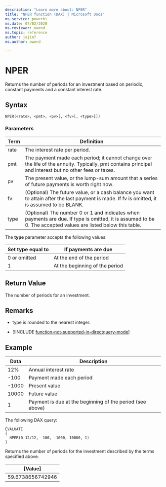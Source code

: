 ```yaml
---
description: "Learn more about: NPER"
title: "NPER function (DAX) | Microsoft Docs"
ms.service: powerbi
ms.date: 07/02/2020
ms.reviewer: owend
ms.topic: reference
author: jajin7
ms.author: owend

---
```


# NPER

Returns the number of periods for an investment based on periodic, constant payments and a constant interest rate.

## Syntax

```dax
NPER(<rate>, <pmt>, <pv>[, <fv>[, <type>]])
```

### Parameters

|Term|Definition|  
|--------|--------------|  
|rate|The interest rate per period.|
|pmt|The payment made each period; it cannot change over the life of the annuity. Typically, pmt contains principal and interest but no other fees or taxes.|
|pv|The present value, or the lump-sum amount that a series of future payments is worth right now.|
|fv|(Optional) The future value, or a cash balance you want to attain after the last payment is made. If fv is omitted, it is assumed to be BLANK.|
|type|(Optional) The number 0 or 1 and indicates when payments are due. If type is omitted, it is assumed to be 0. The accepted values are listed below this table.|

The **type** parameter accepts the following values:

| **Set type equal to** | **If payments are due**        |
| --------------------- | ------------------------------ |
| 0 or omitted          | At the end of the period       |
| 1                     | At the beginning of the period |

## Return Value

The number of periods for an investment.

## Remarks

- type is rounded to the nearest integer.

- [!INCLUDE [function-not-supported-in-directquery-mode](includes/function-not-supported-in-directquery-mode.md)]

## Example

| **Data** | **Description**                                           |
| -------- | --------------------------------------------------------- |
| 12%      | Annual interest rate                                      |
| -100    | Payment made each period                                  |
| -1000   | Present value                                             |
| 10000    | Future value                                              |
| 1        | Payment is due at the beginning of the period (see above) |

The following DAX query:

```dax
EVALUATE
{
  NPER(0.12/12, -100, -1000, 10000, 1)
}
```

Returns the number of periods for the investment described by the terms specified above.

| **[Value]**    |
| ---------------- |
| 59.6738656742946 |

